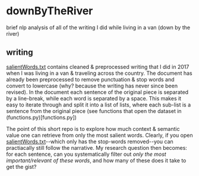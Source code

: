 # downByTheRiver
brief nlp analysis of all of the writing I did while living in a van (down by the river)

## writing
[salientWords.txt](salientWords.txt) contains cleaned & preprocessed writing that I did in 2017 when I was living in a van & traveling across the country. The document has already been preprocessed to remove punctuation & stop words and convert to lowercase (why? because the writing has never since been revised). In the document each sentence of the original piece is separated by a line-break, while each word is separated by a space. This makes it easy to iterate through and split it into a list of lists, where each sub-list is a sentence from the original piece (see functions that open the dataset in (functions.py)[functions.py])

The point of this short repo is to explore how much context & semantic value one can retrieve from only the most salient words. Clearly, if you open [salientWords.txt](salientWords.txt)--which only has the stop-words removed--you can practiacally still follow the narrative. My research question then becomes: for each sentence, can you systematically filter out *only the most important/relevant of these words*, and how many of these does it take to get the gist?
